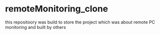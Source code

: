 # remoteMonitoring_clone
this repositoory was build to store the project which was about remote PC monitoring and built  by others 

